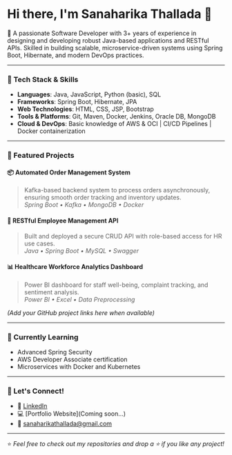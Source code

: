 # Hi there, I'm Sanaharika Thallada 👋

🎯 A passionate Software Developer with 3+ years of experience in designing and developing robust Java-based applications and RESTful APIs. Skilled in building scalable, microservice-driven systems using Spring Boot, Hibernate, and modern DevOps practices.

---

### 🔧 Tech Stack & Skills

- **Languages**: Java, JavaScript, Python (basic), SQL
- **Frameworks**: Spring Boot, Hibernate, JPA
- **Web Technologies**: HTML, CSS, JSP, Bootstrap
- **Tools & Platforms**: Git, Maven, Docker, Jenkins, Oracle DB, MongoDB
- **Cloud & DevOps**: Basic knowledge of AWS & OCI | CI/CD Pipelines | Docker containerization

---

### 🚀 Featured Projects

#### 📦 Automated Order Management System
> Kafka-based backend system to process orders asynchronously, ensuring smooth order tracking and inventory updates.  
*Spring Boot • Kafka • MongoDB • Docker*

#### 💬 RESTful Employee Management API
> Built and deployed a secure CRUD API with role-based access for HR use cases.  
*Java • Spring Boot • MySQL • Swagger*

#### 📊 Healthcare Workforce Analytics Dashboard
> Power BI dashboard for staff well-being, complaint tracking, and sentiment analysis.  
*Power BI • Excel • Data Preprocessing*

*(Add your GitHub project links here when available)*

---

### 🧠 Currently Learning
- Advanced Spring Security
- AWS Developer Associate certification
- Microservices with Docker and Kubernetes

---

### 📨 Let's Connect!
- 💼 [LinkedIn](https://www.linkedin.com/in/your-profile/)
- 💻 [Portfolio Website](Coming soon...)
- 📧 sanaharikathallada@gmail.com

---

⭐️ *Feel free to check out my repositories and drop a ⭐ if you like any project!*
